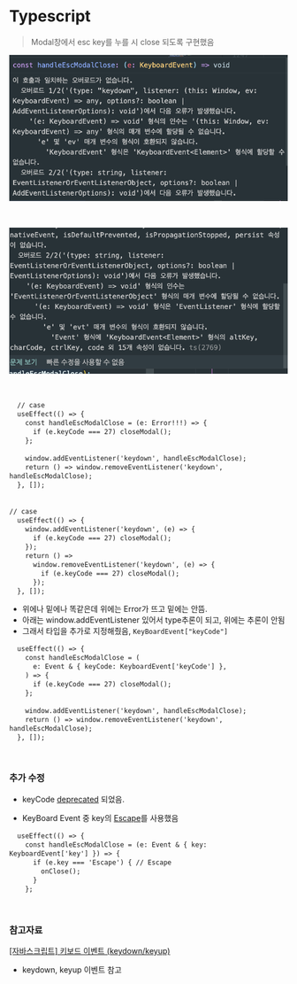# Typescript

> Modal창에서 esc key를 누를 시 close 되도록 구현했음

![keyboard type error](../screen/keyboard%20type%20error1.png)

<br>

![keyboard type error](../screen/keyboard%20type%20error2.png)

<br>

```TSX
  // case
  useEffect(() => {
    const handleEscModalClose = (e: Error!!!) => {
      if (e.keyCode === 27) closeModal();
    };

    window.addEventListener('keydown', handleEscModalClose);
    return () => window.removeEventListener('keydown', handleEscModalClose);
  }, []);


// case
  useEffect(() => {
    window.addEventListener('keydown', (e) => {
      if (e.keyCode === 27) closeModal();
    });
    return () =>
      window.removeEventListener('keydown', (e) => {
        if (e.keyCode === 27) closeModal();
      });
  }, []);
```

- 위에나 밑에나 똑같은데 위에는 Error가 뜨고 밑에는 안뜸.
- 아래는 window.addEventListener 있어서 type추론이 되고, 위에는 추론이 안됨
- 그래서 타입을 추가로 지정해줬음, `KeyBoardEvent["keyCode"]`

```TSX
  useEffect(() => {
    const handleEscModalClose = (
      e: Event & { keyCode: KeyboardEvent['keyCode'] },
    ) => {
      if (e.keyCode === 27) closeModal();
    };

    window.addEventListener('keydown', handleEscModalClose);
    return () => window.removeEventListener('keydown', handleEscModalClose);
  }, []);
```

<br>

### 추가 수정

- keyCode [deprecated](https://developer.mozilla.org/en-US/docs/Web/API/KeyboardEvent/keyCode) 되었음.

* KeyBoard Event 중 key의 [Escape](https://developer.mozilla.org/en-US/docs/Web/API/UI_Events/Keyboard_event_key_values)를 사용했음

```TSX
  useEffect(() => {
    const handleEscModalClose = (e: Event & { key: KeyboardEvent['key'] }) => {
      if (e.key === 'Escape') { // Escape
        onClose();
      }
    };
```

<br>

### 참고자료

[[자바스크립트] 키보드 이벤트 (keydown/keyup)](https://www.daleseo.com/js-key-events/)

- keydown, keyup 이벤트 참고
